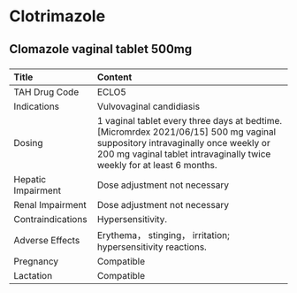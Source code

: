 # Clotrimazole

## Clomazole vaginal tablet 500mg

##### 

| Title              | Content                                                                                                                                                                                                 |
|:-------------------|:--------------------------------------------------------------------------------------------------------------------------------------------------------------------------------------------------------|
| TAH Drug Code      | ECLO5                                                                                                                                                                                                   |
| Indications        | Vulvovaginal candidiasis                                                                                                                                                                                |
| Dosing             | 1 vaginal tablet every three days at bedtime. [Micromrdex 2021/06/15] 500 mg vaginal suppository intravaginally once weekly or 200 mg vaginal tablet intravaginally twice weekly for at least 6 months. |
| Hepatic Impairment | Dose adjustment not necessary                                                                                                                                                                           |
| Renal Impairment   | Dose adjustment not necessary                                                                                                                                                                           |
| Contraindications  | Hypersensitivity.                                                                                                                                                                                       |
| Adverse Effects    | Erythema， stinging， irritation; hypersensitivity reactions.                                                                                                                                           |
| Pregnancy          | Compatible                                                                                                                                                                                              |
| Lactation          | Compatible                                                                                                                                                                                              |

